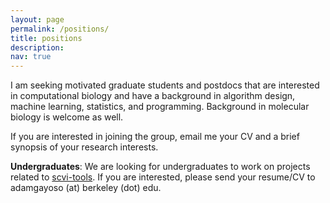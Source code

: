 ```yaml
---
layout: page
permalink: /positions/
title: positions
description:
nav: true
---
```


I am seeking motivated graduate students and postdocs that are interested in computational biology and have a background in algorithm design, machine learning, statistics, and programming. Background in molecular biology is welcome as well.

If you are interested in joining the group, email me your CV and a brief synopsis of your research interests.

**Undergraduates**: We are looking for undergraduates to work on projects related to [scvi-tools](https://www.scvi-tools.org/). If you are interested, please send your resume/CV to adamgayoso (at) berkeley (dot) edu.